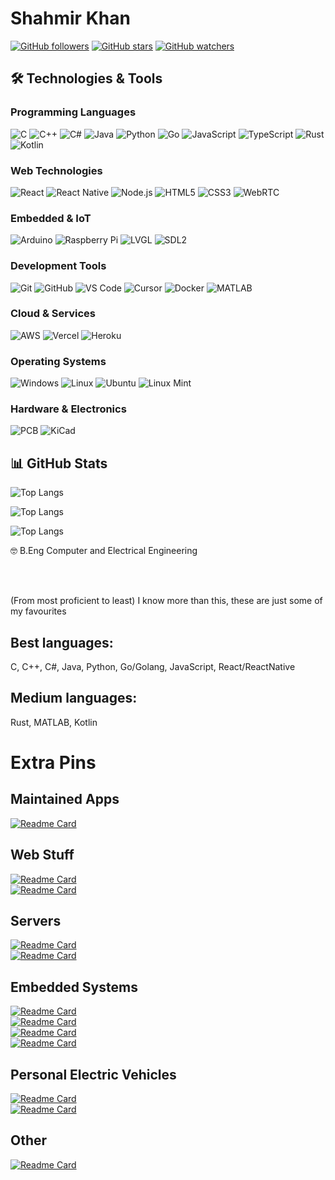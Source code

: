 # Shahmir Khan

[![GitHub followers](https://img.shields.io/github/followers/shahmir-k?label=Follow&style=social)](https://github.com/shahmir-k)
[![GitHub stars](https://img.shields.io/github/stars/shahmir-k?affiliations=OWNER&style=social)](https://github.com/shahmir-k)
[![GitHub watchers](https://img.shields.io/github/watchers/shahmir-k/shahmir-k?style=social)](https://github.com/shahmir-k/shahmir-k)

## 🛠️ Technologies & Tools

### Programming Languages

![C](https://img.shields.io/badge/C-00599C?logo=c&logoColor=white)
![C++](https://img.shields.io/badge/C%2B%2B-00599C?logo=c%2B%2B&logoColor=white)
![C#](https://img.shields.io/badge/C%23-239120?logo=c-sharp&logoColor=white)
![Java](https://img.shields.io/badge/Java-ED8B00?logo=openjdk&logoColor=white)
![Python](https://img.shields.io/badge/Python-3776AB?logo=python&logoColor=white)
![Go](https://img.shields.io/badge/Go-00ADD8?logo=go&logoColor=white)
![JavaScript](https://img.shields.io/badge/JavaScript-F7DF1E?logo=javascript&logoColor=black)
![TypeScript](https://img.shields.io/badge/TypeScript-007ACC?logo=typescript&logoColor=white)
![Rust](https://img.shields.io/badge/Rust-000000?logo=rust&logoColor=orange)
![Kotlin](https://img.shields.io/badge/Kotlin-0095D5?logo=kotlin&logoColor=white)

### Web Technologies

![React](https://img.shields.io/badge/React-20232A?logo=react&logoColor=61DAFB)
![React Native](https://img.shields.io/badge/React_Native-20232A?logo=react&logoColor=61DAFB)
![Node.js](https://img.shields.io/badge/Node.js-43853D?logo=node.js&logoColor=white)
![HTML5](https://img.shields.io/badge/HTML5-E34F26?logo=html5&logoColor=white)
![CSS3](https://img.shields.io/badge/CSS3-1572B6?logo=css3&logoColor=white)
![WebRTC](https://img.shields.io/badge/WebRTC-333333?logo=webrtc&logoColor=white)

### Embedded & IoT

![Arduino](https://img.shields.io/badge/Arduino-00979D?logo=arduino&logoColor=white)
![Raspberry Pi](https://img.shields.io/badge/Raspberry_Pi-C51A4A?logo=raspberry-pi&logoColor=white)
![LVGL](https://img.shields.io/badge/LVGL-000000?logo=lvgl&logoColor=white)
![SDL2](https://img.shields.io/badge/SDL2-000000?logo=sdl&logoColor=white)

### Development Tools

![Git](https://img.shields.io/badge/Git-F05032?logo=git&logoColor=white)
![GitHub](https://img.shields.io/badge/GitHub-100000?logo=github&logoColor=white)
![VS Code](https://img.shields.io/badge/VS_Code-007ACC?logo=visual-studio-code&logoColor=white)
![Cursor](https://img.shields.io/badge/Cursor-000000?logo=cursor&logoColor=white)
![Docker](https://img.shields.io/badge/Docker-2496ED?logo=docker&logoColor=white)
![MATLAB](https://img.shields.io/badge/MATLAB-0076A8?logo=mathworks&logoColor=white)

### Cloud & Services

![AWS](https://img.shields.io/badge/AWS-232F3E?logo=amazon-aws&logoColor=white)
![Vercel](https://img.shields.io/badge/Vercel-000000?logo=vercel&logoColor=white)
![Heroku](https://img.shields.io/badge/Heroku-430098?logo=heroku&logoColor=white)

### Operating Systems

![Windows](https://img.shields.io/badge/Windows-0078D6?logo=windows&logoColor=white)
![Linux](https://img.shields.io/badge/Linux-FCC624?logo=linux&logoColor=black)
![Ubuntu](https://img.shields.io/badge/Ubuntu-E95420?logo=ubuntu&logoColor=white)
![Linux Mint](https://img.shields.io/badge/Linux_Mint-87CF3E?logo=linux-mint&logoColor=white)

### Hardware & Electronics

![PCB](https://img.shields.io/badge/PCB-000000?logo=pcb&logoColor=white)
![KiCad](https://img.shields.io/badge/KiCad-314CB0?logo=kicad&logoColor=white)

## 📊 GitHub Stats

![Top Langs](https://github-readme-stats-phi-dusky.vercel.app/api/top-langs/?username=shahmir-k&langs_count=20&hide=html&layout=compact&theme=dark&bg_image=https://thumbs.dreamstime.com/b/creative-floral-template-cherry-blossom-sakura-flower-petal-floral-branch-falling-flying-flow-fall-fly-transparent-cutout-png-331627758.jpg)

![Top Langs](https://github-readme-stats-phi-dusky.vercel.app/api/top-langs/?username=shahmir-k&langs_count=20&hide=html&layout=donut&theme=dark&bg_image_opacity=1.0&bg_image=cherry-blossom&hide=javascript)

![Top Langs](https://github-readme-stats-phi-dusky.vercel.app/api/top-langs/?username=shahmir-k&langs_count=20&hide=html&layout=donut&theme=dark&bg_image_opacity=1.0&bg_image=https://wallpapers.com/images/hd/dark-cherry-blossom-4inr5t9apo6ay8wt.jpg)



🤓 B.Eng Computer and Electrical Engineering

<br><br>

(From most proficient to least) I know more than this, these are just some of my favourites

## Best languages:

C, C++, C#, Java, Python, Go/Golang, JavaScript, React/ReactNative

## Medium languages:

Rust, MATLAB, Kotlin

# Extra Pins

## Maintained Apps

[![Readme Card](https://github-readme-stats-phi-dusky.vercel.app/api/pin/?username=shahmir-k&repo=Bootlogo-Manager-muOS)](https://github.com/shahmir-k/Bootlogo-Manager-muOS)

## Web Stuff

[![Readme Card](https://github-readme-stats-phi-dusky.vercel.app/api/pin/?username=shahmir-k&repo=ReactNative-WebRTCApp)](https://github.com/shahmir-k/ReactNative-WebRTCApp)
<br>
[![Readme Card](https://github-readme-stats-phi-dusky.vercel.app/api/pin/?username=shahmir-k&repo=ENGG41X0-Final-Project)](https://github.com/shahmir-k/ENGG41X0-Final-Project)

## Servers

[![Readme Card](https://github-readme-stats-phi-dusky.vercel.app/api/pin/?username=shahmir-k&repo=webrtc-tutorial-Go-Backend)](https://github.com/shahmir-k/webrtc-tutorial-Go-Backend)
<br>
[![Readme Card](https://github-readme-stats-phi-dusky.vercel.app/api/pin/?username=shahmir-k&repo=pionly-stunturn-server-seperate-logging)](https://github.com/shahmir-k/pionly-stunturn-server-seperate-logging)

## Embedded Systems

[![Readme Card](https://github-readme-stats-phi-dusky.vercel.app/api/pin/?username=shahmir-k&repo=ArduinoBlueIris)](https://github.com/shahmir-k/ArduinoBlueIris)
<br>
[![Readme Card](https://github-readme-stats-phi-dusky.vercel.app/api/pin/?username=shahmir-k&repo=PureC-LVGL-v9-SDL2-Example-Without-Display-Driver)](https://github.com/shahmir-k/PureC-LVGL-v9-SDL2-Example-Without-Display-Driver)
<br>
[![Readme Card](https://github-readme-stats-phi-dusky.vercel.app/api/pin/?username=shahmir-k&repo=AutoGarden)](https://github.com/shahmir-k/AutoGarden)
<br>
[![Readme Card](https://github-readme-stats-phi-dusky.vercel.app/api/pin/?username=shahmir-k&repo=GrowBox-AutoRefill)](https://github.com/shahmir-k/GrowBox-AutoRefill)

## Personal Electric Vehicles

[![Readme Card](https://github-readme-stats-phi-dusky.vercel.app/api/pin/?username=shahmir-k&repo=Eovan-GTS-Carbon-Pro)](https://github.com/shahmir-k/Eovan-GTS-Carbon-Pro)
<br>
[![Readme Card](https://github-readme-stats-phi-dusky.vercel.app/api/pin/?username=shahmir-k&repo=ebike)](https://github.com/shahmir-k/ebike)

## Other

[![Readme Card](https://github-readme-stats-phi-dusky.vercel.app/api/pin/?username=shahmir-k&repo=radiomaster-tx16s-mods)](https://github.com/shahmir-k/radiomaster-tx16s-mods)

<!--

[![Readme Card](https://github-readme-stats-phi-dusky.vercel.app/api/pin/?username=shahmir-k&repo=github-readme-stats)]()

-->

<!--
**shahmir-k/shahmir-k** is a ✨ _special_ ✨ repository because its `README.md` (this file) appears on your GitHub profile.

Here are some ideas to get you started:

- 🔭 I’m currently working on ...
- 🌱 I’m currently learning ...
- 👯 I’m looking to collaborate on ...
- 🤔 I’m looking for help with ...
- 💬 Ask me about ...
- 📫 How to reach me: ...
- 😄 Pronouns: ...
- ⚡ Fun fact: ...
-->
